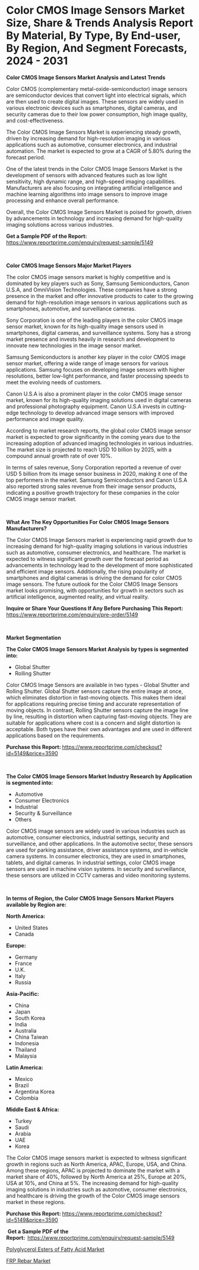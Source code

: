 <p><h1>Color CMOS Image Sensors Market Size, Share & Trends Analysis Report By Material, By Type, By End-user, By Region, And Segment Forecasts, 2024 - 2031</h1></p><p><strong>Color CMOS Image Sensors Market Analysis and Latest Trends</strong></p>
<p><p>Color CMOS (complementary metal-oxide-semiconductor) image sensors are semiconductor devices that convert light into electrical signals, which are then used to create digital images. These sensors are widely used in various electronic devices such as smartphones, digital cameras, and security cameras due to their low power consumption, high image quality, and cost-effectiveness.</p><p>The Color CMOS Image Sensors Market is experiencing steady growth, driven by increasing demand for high-resolution imaging in various applications such as automotive, consumer electronics, and industrial automation. The market is expected to grow at a CAGR of 5.80% during the forecast period.</p><p>One of the latest trends in the Color CMOS Image Sensors Market is the development of sensors with advanced features such as low light sensitivity, high dynamic range, and high-speed imaging capabilities. Manufacturers are also focusing on integrating artificial intelligence and machine learning algorithms into image sensors to improve image processing and enhance overall performance.</p><p>Overall, the Color CMOS Image Sensors Market is poised for growth, driven by advancements in technology and increasing demand for high-quality imaging solutions across various industries.</p></p>
<p><strong>Get a Sample PDF of the Report:&nbsp;</strong> <a href="https://www.reportprime.com/enquiry/request-sample/5149">https://www.reportprime.com/enquiry/request-sample/5149</a></p>
<p>&nbsp;</p>
<p><strong>Color CMOS Image Sensors Major Market Players</strong></p>
<p><p>The color CMOS image sensors market is highly competitive and is dominated by key players such as Sony, Samsung Semiconductors, Canon U.S.A, and OmniVision Technologies. These companies have a strong presence in the market and offer innovative products to cater to the growing demand for high-resolution image sensors in various applications such as smartphones, automotive, and surveillance cameras.</p><p>Sony Corporation is one of the leading players in the color CMOS image sensor market, known for its high-quality image sensors used in smartphones, digital cameras, and surveillance systems. Sony has a strong market presence and invests heavily in research and development to innovate new technologies in the image sensor market.</p><p>Samsung Semiconductors is another key player in the color CMOS image sensor market, offering a wide range of image sensors for various applications. Samsung focuses on developing image sensors with higher resolutions, better low-light performance, and faster processing speeds to meet the evolving needs of customers.</p><p>Canon U.S.A is also a prominent player in the color CMOS image sensor market, known for its high-quality imaging solutions used in digital cameras and professional photography equipment. Canon U.S.A invests in cutting-edge technology to develop advanced image sensors with improved performance and image quality.</p><p>According to market research reports, the global color CMOS image sensor market is expected to grow significantly in the coming years due to the increasing adoption of advanced imaging technologies in various industries. The market size is projected to reach USD 10 billion by 2025, with a compound annual growth rate of over 10%.</p><p>In terms of sales revenue, Sony Corporation reported a revenue of over USD 5 billion from its image sensor business in 2020, making it one of the top performers in the market. Samsung Semiconductors and Canon U.S.A also reported strong sales revenue from their image sensor products, indicating a positive growth trajectory for these companies in the color CMOS image sensor market.</p></p>
<p>&nbsp;</p>
<p><strong>What Are The Key Opportunities For Color CMOS Image Sensors Manufacturers?</strong></p>
<p><p>The Color CMOS Image Sensors market is experiencing rapid growth due to increasing demand for high-quality imaging solutions in various industries such as automotive, consumer electronics, and healthcare. The market is expected to witness significant growth over the forecast period as advancements in technology lead to the development of more sophisticated and efficient image sensors. Additionally, the rising popularity of smartphones and digital cameras is driving the demand for color CMOS image sensors. The future outlook for the Color CMOS Image Sensors market looks promising, with opportunities for growth in sectors such as artificial intelligence, augmented reality, and virtual reality.</p></p>
<p><strong>Inquire or Share Your Questions If Any Before Purchasing This Report:</strong> <a href="https://www.reportprime.com/enquiry/pre-order/5149">https://www.reportprime.com/enquiry/pre-order/5149</a></p>
<p>&nbsp;</p>
<p><strong>Market Segmentation</strong></p>
<p><strong>The Color CMOS Image Sensors Market Analysis by types is segmented into:</strong></p>
<p><ul><li>Global Shutter</li><li>Rolling Shutter</li></ul></p>
<p><p>Color CMOS Image Sensors are available in two types - Global Shutter and Rolling Shutter. Global Shutter sensors capture the entire image at once, which eliminates distortion in fast-moving objects. This makes them ideal for applications requiring precise timing and accurate representation of moving objects. In contrast, Rolling Shutter sensors capture the image line by line, resulting in distortion when capturing fast-moving objects. They are suitable for applications where cost is a concern and slight distortion is acceptable. Both types have their own advantages and are used in different applications based on the requirements.</p></p>
<p><strong>Purchase this Report:&nbsp;</strong><a href="https://www.reportprime.com/checkout?id=5149&price=3590">https://www.reportprime.com/checkout?id=5149&price=3590</a></p>
<p>&nbsp;</p>
<p><strong>The Color CMOS Image Sensors Market Industry Research by Application is segmented into:</strong></p>
<p><ul><li>Automotive</li><li>Consumer Electronics</li><li>Industrial</li><li>Security & Surveillance</li><li>Others</li></ul></p>
<p><p>Color CMOS image sensors are widely used in various industries such as automotive, consumer electronics, industrial settings, security and surveillance, and other applications. In the automotive sector, these sensors are used for parking assistance, driver assistance systems, and in-vehicle camera systems. In consumer electronics, they are used in smartphones, tablets, and digital cameras. In industrial settings, color CMOS image sensors are used in machine vision systems. In security and surveillance, these sensors are utilized in CCTV cameras and video monitoring systems.</p></p>
<p>&nbsp;</p>
<p><strong>In terms of Region, the Color CMOS Image Sensors Market Players available by Region are:</strong></p>
<p>
    <p> <strong> North America: </strong>
        <ul>
            <li>United States</li>
            <li>Canada</li>
        </ul>
        </p> 
    <p> <strong> Europe: </strong>
        <ul>
            <li>Germany</li>
            <li>France</li>
            <li>U.K.</li>
            <li>Italy</li>
            <li>Russia</li>
        </ul>
        </p> 
    <p> <strong> Asia-Pacific: </strong>
        <ul>
            <li>China</li>
            <li>Japan</li>
            <li>South Korea</li>
            <li>India</li>
            <li>Australia</li>
            <li>China Taiwan</li>
            <li>Indonesia</li>
            <li>Thailand</li>
            <li>Malaysia</li>
        </ul>
        </p> 
    <p> <strong> Latin America: </strong>
        <ul>
            <li>Mexico</li>
            <li>Brazil</li>
            <li>Argentina Korea</li>
            <li>Colombia</li>
        </ul>
        </p> 
    <p> <strong> Middle East & Africa: </strong>
        <ul>
            <li>Turkey</li>
            <li>Saudi</li>
            <li>Arabia</li>
            <li>UAE</li>
            <li>Korea</li>
        </ul>
    </p>
    </p>
<p><p>The Color CMOS image sensors market is expected to witness significant growth in regions such as North America, APAC, Europe, USA, and China. Among these regions, APAC is projected to dominate the market with a market share of 40%, followed by North America at 25%, Europe at 20%, USA at 10%, and China at 5%. The increasing demand for high-quality imaging solutions in industries such as automotive, consumer electronics, and healthcare is driving the growth of the Color CMOS image sensors market in these regions.</p></p>
<p><strong>Purchase this Report: </strong><a href="https://www.reportprime.com/checkout?id=5149&price=3590">https://www.reportprime.com/checkout?id=5149&price=3590</a></p>
<p>&nbsp;<strong>Get a Sample PDF of the Report:&nbsp;&nbsp;</strong><a href="https://www.reportprime.com/enquiry/request-sample/5149">https://www.reportprime.com/enquiry/request-sample/5149</a></p>
<p><strong></strong></p>
<p><p><a href="https://cute-banjo-8ca.notion.site/Polyglycerol-Esters-of-Fatty-Acid-Market-Size-Reflecting-a-Forecast-Till-2031-Market-By-Type-By-Ap-b9c358116fde402da346e4921a6016dc">Polyglycerol Esters of Fatty Acid Market</a></p><p><a href="https://meowing-lemming-dd3.notion.site/Insights-into-FRP-Rebar-Market-Size-Analysing-Market-Share-Trends-and-Growth-from-2024-to-2031-ce00b260f18a4c0f9de243be52d15934">FRP Rebar Market</a></p></p>